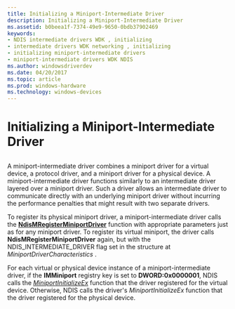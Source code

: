 ```yaml
---
title: Initializing a Miniport-Intermediate Driver
description: Initializing a Miniport-Intermediate Driver
ms.assetid: b0beea1f-7374-49e9-9650-0bdb37902469
keywords:
- NDIS intermediate drivers WDK , initializing
- intermediate drivers WDK networking , initializing
- initializing miniport-intermediate drivers
- miniport-intermediate drivers WDK NDIS
ms.author: windowsdriverdev
ms.date: 04/20/2017
ms.topic: article
ms.prod: windows-hardware
ms.technology: windows-devices
---
```


# Initializing a Miniport-Intermediate Driver


## <a href="" id="ddk-initializing-a-miniport-intermediate-driver-ng"></a>


A miniport-intermediate driver combines a miniport driver for a virtual device, a protocol driver, and a miniport driver for a physical device. A miniport-intermediate driver functions similarly to an intermediate driver layered over a miniport driver. Such a driver allows an intermediate driver to communicate directly with an underlying miniport driver without incurring the performance penalties that might result with two separate drivers.

To register its physical miniport driver, a miniport-intermediate driver calls the [**NdisMRegisterMiniportDriver**](https://msdn.microsoft.com/library/windows/hardware/ff563654) function with appropriate parameters just as for any miniport driver. To register its virtual miniport, the driver calls **NdisMRegisterMiniportDriver** again, but with the NDIS\_INTERMEDIATE\_DRIVER flag set in the structure at *MiniportDriverCharacteristics* .

For each virtual or physical device instance of a miniport-intermediate driver, if the **IMMiniport** registry key is set to **DWORD:0x0000001**, NDIS calls the [*MiniportInitializeEx*](https://msdn.microsoft.com/library/windows/hardware/ff559389) function that the driver registered for the virtual device. Otherwise, NDIS calls the driver's *MiniportInitializeEx* function that the driver registered for the physical device.

 

 





